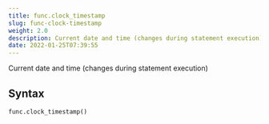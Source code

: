 ```yaml
---
title: func.clock_timestamp
slug: func-clock-timestamp
weight: 2.0
description: Current date and time (changes during statement execution)
date: 2022-01-25T07:39:55
---
```


Current date and time (changes during statement execution)

## Syntax
```python
func.clock_timestamp() 
```
